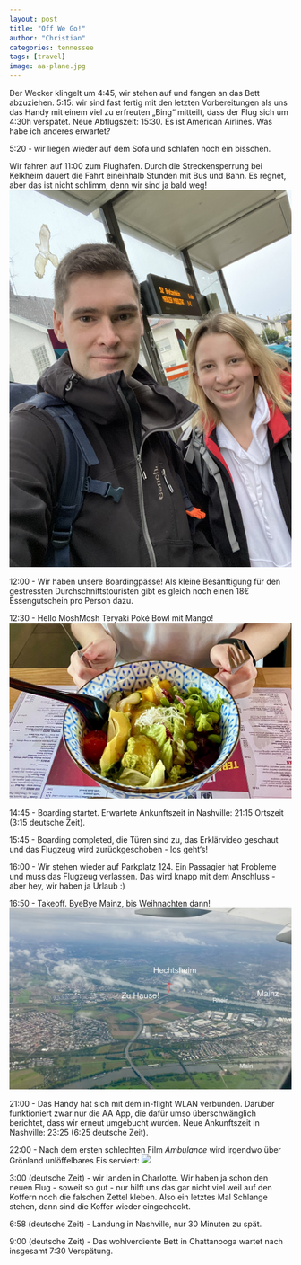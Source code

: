```yaml
---
layout: post
title: "Off We Go!"
author: "Christian"
categories: tennessee
tags: [travel]
image: aa-plane.jpg
---
```


Der Wecker klingelt um 4:45, wir stehen auf und fangen an das Bett abzuziehen. 5:15: wir sind fast fertig mit den letzten Vorbereitungen als uns das Handy mit einem viel zu erfreuten „Bing“ mitteilt, dass der Flug sich um 4:30h verspätet. Neue Abflugszeit: 15:30. Es ist American Airlines. Was habe ich anderes erwartet?

5:20 - wir liegen wieder auf dem Sofa und schlafen noch ein bisschen.

Wir fahren auf 11:00 zum Flughafen. Durch die Streckensperrung bei Kelkheim dauert die Fahrt eineinhalb Stunden mit Bus und Bahn. Es regnet, aber das ist nicht schlimm, denn wir sind ja bald weg!
![](/assets/img/us/abreise.jpeg)

12:00 - Wir haben unsere Boardingpässe! Als kleine Besänftigung für den gestressten Durchschnittstouristen gibt es gleich noch einen 18€ Essengutschein pro Person dazu.

12:30 - Hello MoshMosh Teryaki Poké Bowl mit Mango!
![](/assets/img/us/poke-bowl.jpeg)

14:45 - Boarding startet. Erwartete Ankunftszeit in Nashville: 21:15 Ortszeit (3:15 deutsche Zeit).

15:45 - Boarding completed, die Türen sind zu, das Erklärvideo geschaut und das Flugzeug wird zurückgeschoben - los geht‘s!

16:00 - Wir stehen wieder auf Parkplatz 124. Ein Passagier hat Probleme und muss das Flugzeug verlassen. Das wird knapp mit dem Anschluss - aber hey, wir haben ja Urlaub :)


16:50 - Takeoff. ByeBye Mainz, bis Weihnachten dann!
![](/assets/img/us/hechtsheim.jpeg)

21:00 - Das Handy hat sich mit dem in-flight WLAN verbunden. Darüber funktioniert zwar nur die AA App, die dafür umso überschwänglich berichtet, dass wir erneut umgebucht wurden. Neue Ankunftszeit in Nashville: 23:25 (6:25 deutsche Zeit).

22:00 - Nach dem ersten schlechten Film *Ambulance* wird irgendwo über Grönland unlöffelbares Eis serviert:
![](/assets/img/plane-ice.gif)

3:00 (deutsche Zeit) - wir landen in Charlotte. Wir haben ja schon den neuen Flug - soweit so gut - nur hilft uns das gar nicht viel weil auf den Koffern noch die falschen Zettel kleben. Also ein letztes Mal Schlange stehen, dann sind die Koffer wieder eingecheckt.

6:58 (deutsche Zeit) - Landung in Nashville, nur 30 Minuten zu spät.

9:00 (deutsche Zeit) - Das wohlverdiente Bett in Chattanooga wartet nach insgesamt 7:30 Verspätung.
